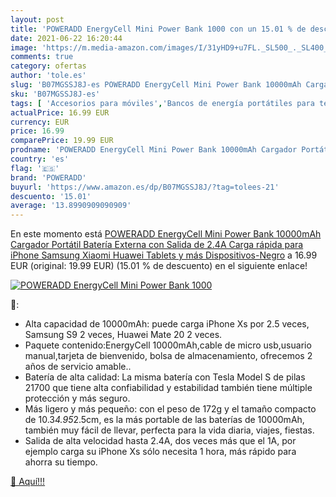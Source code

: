 ```yaml
---
layout: post
title: 'POWERADD EnergyCell Mini Power Bank 1000 con un 15.01 % de descuento'
date: 2021-06-22 16:20:44
image: 'https://m.media-amazon.com/images/I/31yHD9+u7FL._SL500_._SL400_.jpg'
comments: true
category: ofertas
author: 'tole.es'
slug: 'B07MGSSJ8J-es POWERADD EnergyCell Mini Power Bank 10000mAh Cargador...'
sku: 'B07MGSSJ8J-es'
tags: [ 'Accesorios para móviles','Bancos de energía portátiles para teléfonos móviles','Cargadores para móviles','Comunicación móvil y accesorios','Electrónica','iphone','poweradd', ]
actualPrice: 16.99 EUR
currency: EUR
price: 16.99
comparePrice: 19.99 EUR
prodname: 'POWERADD EnergyCell Mini Power Bank 10000mAh Cargador Portátil Batería Externa con Salida de 2.4A Carga rápida para iPhone Samsung Xiaomi Huawei Tablets y más Dispositivos-Negro'
country: 'es'
flag: '🇪🇸'
brand: 'POWERADD'
buyurl: 'https://www.amazon.es/dp/B07MGSSJ8J/?tag=tolees-21'
descuento: '15.01'
average: '13.8990909090909'
---
```


En este momento está [POWERADD EnergyCell Mini Power Bank 10000mAh Cargador Portátil Batería Externa con Salida de 2.4A Carga rápida para iPhone Samsung Xiaomi Huawei Tablets y más Dispositivos-Negro](https://www.amazon.es/dp/B07MGSSJ8J/?tag=tolees-21) a 16.99 EUR (original: 19.99 EUR) (15.01 %  de descuento) en el siguiente enlace!

[![POWERADD EnergyCell Mini Power Bank 1000](https://m.media-amazon.com/images/I/31yHD9+u7FL._SL500_._SL400_.jpg)](https://www.amazon.es/dp/B07MGSSJ8J/?tag=tolees-21)

🔎:

- Alta capacidad de 10000mAh: puede carga iPhone Xs por 2.5 veces, Samsung S9 2 veces, Huawei Mate 20 2 veces.
- Paquete contenido:EnergyCell 10000mAh,cable de micro usb,usuario manual,tarjeta de bienvenido, bolsa de almacenamiento, ofrecemos 2 años de servicio amable..
- Batería de alta calidad: La misma batería con Tesla Model S de pilas 21700 que tiene alta confiabilidad y estabilidad también tiene múltiple protección y más seguro.
- Más ligero y más pequeño: con el peso de 172g y el tamaño compacto de 10.3*4.95*2.5cm, es la más portable de las baterías de 10000mAh, también muy fácil de llevar, perfecta para la vida diaria, viajes, fiestas.
- Salida de alta velocidad hasta 2.4A, dos veces más que el 1A, por ejemplo carga su iPhone Xs sólo necesita 1 hora, más rápido para ahorra su tiempo.

[🛒 Aquí!!!](https://www.amazon.es/dp/B07MGSSJ8J/?tag=tolees-21)
